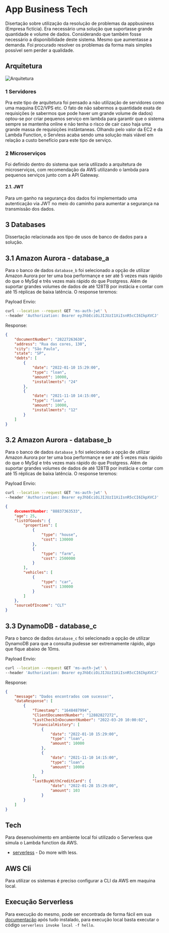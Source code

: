 # App Business Tech
Disertação sobre utilização da resolução de problemas da appbusiness (Empresa fictícia). Era necessário uma solução que suportasse grande quantidade e volume de dados. Considerando que também fosse necessário a disponibilidade deste sistema. Mesmo que aumentasse a demanda. Foi procurado resolver os problemas da forma mais simples possível sem perder a qualidade.

## Arquitetura
![Arquitetura](https://i.ibb.co/VMCd07M/techinical-test-drawio-2.png)

### 1 Servidores
Pra este tipo de arquitetura foi pensado a não utilização de servidores como uma maquina EC2/VPS etc. O fato de não sabermos a quantidade exata de requisições (e sabermos que pode haver um grande volume de dados) optou-se por criar pequenos serviço em lambda para garantir que o sistema sempre se mantenha online e não tenha o risco de cair caso haja uma grande massa de requisições instântaneas. Olhando pelo valor da EC2 e da Lambda Function, o Servless acaba sendo uma solução mais viável em relação a custo benefício para este tipo de serviço.

### 2 Microserviços
Foi definido dentro do sistema que seria utilizado a arquitetura de microserviços, com recomendação da AWS utilizando o lambda para pequenos serviços junto com a API Gateway.

#### 2.1. JWT
Para um ganho na segurança dos dados foi implementado uma autenticação via JWT no meio do caminho para aumentar a segurança na transmissão dos dados.

## 3 Databases
Dissertação relacionada aos tipo de usos de banco de dados para a solução.

## 3.1 Amazon Aurora - database_a
Para o banco de dados `database_b` foi selecionado a opção de utilizar Amazon Aurora por ter uma boa performançe e ser até 5 vezes mais rápido do que o MySql e três vezes mais rápido do que Postgress. Além de suportar grandes volumes de dados de até 128TB por instâcia e contar com até 15 réplicas de baixa latência. O response teremos:

Payload Envio:

```sh
curl --location --request GET 'ms-auth-jwt' \
--header 'Authorization: Bearer eyJhbEciOiJIJUzI1XiIsnR5cCI6IkpXVCJ'
```

Response: 

```json
{
    "documentNumber": "28227263638",
    "address": "Rua das cores, 130",
    "city": "São Paulo",
    "state": "SP",
    "debts": [
        {
            "date": "2022-01-10 15:29:00",
            "type": "loan",
            "amount": 10000,
            "installments": "24"
        },
        {
            "date": "2021-11-10 14:15:00",
            "type": "loan",
            "amount": 10000,
            "installments": "12"
        }
    ]
}
```

## 3.2 Amazon Aurora - database_b
Para o banco de dados `database_b` foi selecionado a opção de utilizar Amazon Aurora por ter uma boa performançe e ser até 5 vezes mais rápido do que o MySql e três vezes mais rápido do que Postgress. Além de suportar grandes volumes de dados de até 128TB por instâcia e contar com até 15 réplicas de baixa latência. O response teremos:

Payload Envio:

```sh
curl --location --request GET 'ms-auth-jwt' \
--header 'Authorization: Bearer eyJhbEciOiJIJUzI1XiIsnR5cCI6IkpXVCJ'
```

```json
{
    documentNumber: "88837363533",
    "age": 25,
    "listOfGoods": {
        "properties": [
            {
                "type": "house",
                "cost": 130000
            },
            {
                "type": "farm",
                "cost": 2500000
            }
        ],
        "vehicles": [
            {
                "type": "car",
                "cost": 130000
            }
        ]
    },
    "sourceOfIncome": "CLT"
}
```
## 3.3 DynamoDB - database_c

Para o banco de dados `database_c` foi selecionado a opção de utilizar DynamoDB para que a consulta pudesse ser extremamente rápido, algo que fique abaixo de 10ms.

Payload Envio:

```sh
curl --location --request GET 'ms-auth-jwt' \
--header 'Authorization: Bearer eyJhbEciOiJIJUzI1XiIsnR5cCI6IkpXVCJ'
```

Response:
```json
{
    "message": "Dados encontrados com sucesso!",
    "dataResponse": [
        {
            "Timestamp": "1648487994",
            "ClientDocumentNumber": "12882827272",
            "LastCheckInDocumentNumber": "2022-03-20 10:00:02",
            "FinancialHistory": [
                {
                    "date": "2022-01-10 15:29:00",
                    "type": "loan",
                    "amount": 10000
                },
                {
                    "date": "2021-11-10 14:15:00",
                    "type": "loan",
                    "amount": 10000
                }
            ],
            "lastBuyWithCreditCard": {
                    "date": "2022-01-28 15:29:00",
                    "amount": 103
                }
        }
    ]
}
```

## Tech

Para desenvolvimento em ambiente local foi utilizado o Serverless que simula o Lambda function da AWS.

- [serverless] - Do more with less.

## AWS Cli
Para utilizar os sistemas é preciso configurar a CLI da AWS em maquina local.

## Execução Serverless
Para execução do mesmo, pode ser encontrada de forma fácil em sua [documentação](https://www.serverless.com/framework/docs/getting-started) após tudo instalado, para execução local basta executar o código `serverless invoke local -f hello`.

[serverless]: <https://www.serverless.com/>
